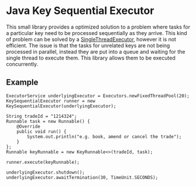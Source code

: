 # Java Key Sequential Executor
This small library provides a optimized solution to a problem where tasks for a particular key need to be processed
sequentially as they arrive. This kind of problem can be solved by a [SingleThreadExecutor](https://docs.oracle.com/javase/8/docs/api/java/util/concurrent/Executors.html#newSingleThreadExecutor--),
however it is not efficient. The issue is that the tasks for unrelated keys are not being processed in parallel, instead
they are put into a queue and waiting for the single thread to execute them. This library allows them to be executed
concurrently.   

## Example
```
ExecutorService underlyingExecutor = Executors.newFixedThreadPool(20);
KeySequentialExecutor runner = new KeySequentialExecutor(underlyingExecutor);

String tradeId = "1214324";
Runnable task = new Runnable() {
    @Override
    public void run() {
        System.out.println("e.g. book, amend or cancel the trade");
    }
};
Runnable keyRunnable = new KeyRunnable<>(tradeId, task);

runner.execute(keyRunnable);

underlyingExecutor.shutdown();
underlyingExecutor.awaitTermination(30, TimeUnit.SECONDS);
```
